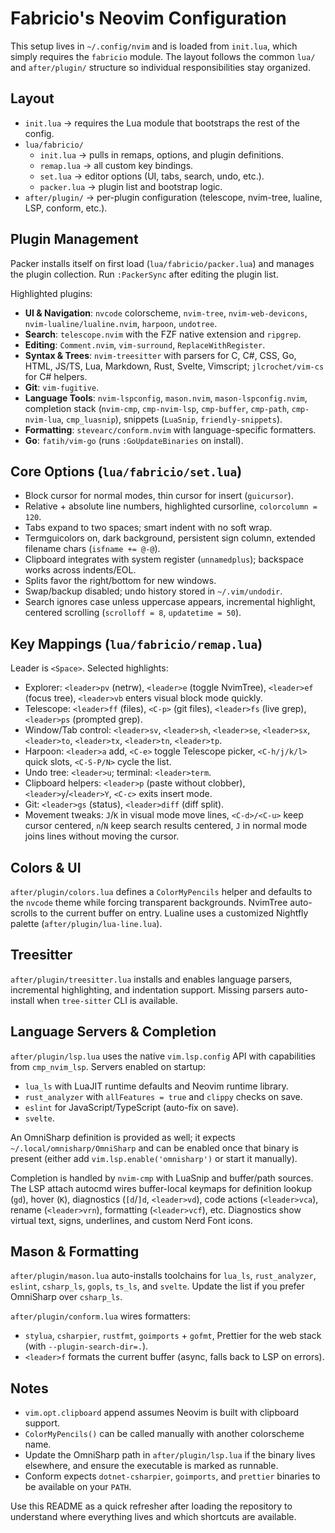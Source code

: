 # Fabricio's Neovim Configuration

This setup lives in `~/.config/nvim` and is loaded from `init.lua`, which simply requires the `fabricio` module. The layout follows the common `lua/` and `after/plugin/` structure so individual responsibilities stay organized.

## Layout

- `init.lua` → requires the Lua module that bootstraps the rest of the config.
- `lua/fabricio/`
  - `init.lua` → pulls in remaps, options, and plugin definitions.
  - `remap.lua` → all custom key bindings.
  - `set.lua` → editor options (UI, tabs, search, undo, etc.).
  - `packer.lua` → plugin list and bootstrap logic.
- `after/plugin/` → per-plugin configuration (telescope, nvim-tree, lualine, LSP, conform, etc.).

## Plugin Management

Packer installs itself on first load (`lua/fabricio/packer.lua`) and manages the plugin collection. Run `:PackerSync` after editing the plugin list.

Highlighted plugins:

- **UI & Navigation**: `nvcode` colorscheme, `nvim-tree`, `nvim-web-devicons`, `nvim-lualine/lualine.nvim`, `harpoon`, `undotree`.
- **Search**: `telescope.nvim` with the FZF native extension and `ripgrep`.
- **Editing**: `Comment.nvim`, `vim-surround`, `ReplaceWithRegister`.
- **Syntax & Trees**: `nvim-treesitter` with parsers for C, C#, CSS, Go, HTML, JS/TS, Lua, Markdown, Rust, Svelte, Vimscript; `jlcrochet/vim-cs` for C# helpers.
- **Git**: `vim-fugitive`.
- **Language Tools**: `nvim-lspconfig`, `mason.nvim`, `mason-lspconfig.nvim`, completion stack (`nvim-cmp`, `cmp-nvim-lsp`, `cmp-buffer`, `cmp-path`, `cmp-nvim-lua`, `cmp_luasnip`), snippets (`LuaSnip`, `friendly-snippets`).
- **Formatting**: `stevearc/conform.nvim` with language-specific formatters.
- **Go**: `fatih/vim-go` (runs `:GoUpdateBinaries` on install).

## Core Options (`lua/fabricio/set.lua`)

- Block cursor for normal modes, thin cursor for insert (`guicursor`).
- Relative + absolute line numbers, highlighted cursorline, `colorcolumn = 120`.
- Tabs expand to two spaces; smart indent with no soft wrap.
- Termguicolors on, dark background, persistent sign column, extended filename chars (`isfname += @-@`).
- Clipboard integrates with system register (`unnamedplus`); backspace works across indents/EOL.
- Splits favor the right/bottom for new windows.
- Swap/backup disabled; undo history stored in `~/.vim/undodir`.
- Search ignores case unless uppercase appears, incremental highlight, centered scrolling (`scrolloff = 8`, `updatetime = 50`).

## Key Mappings (`lua/fabricio/remap.lua`)

Leader is `<Space>`. Selected highlights:

- Explorer: `<leader>pv` (netrw), `<leader>e` (toggle NvimTree), `<leader>ef` (focus tree), `<leader>vb` enters visual block mode quickly.
- Telescope: `<leader>ff` (files), `<C-p>` (git files), `<leader>fs` (live grep), `<leader>ps` (prompted grep).
- Window/Tab control: `<leader>sv`, `<leader>sh`, `<leader>se`, `<leader>sx`, `<leader>to`, `<leader>tx`, `<leader>tn`, `<leader>tp`.
- Harpoon: `<leader>a` add, `<C-e>` toggle Telescope picker, `<C-h/j/k/l>` quick slots, `<C-S-P/N>` cycle the list.
- Undo tree: `<leader>u`; terminal: `<leader>term`.
- Clipboard helpers: `<leader>p` (paste without clobber), `<leader>y`/`<leader>Y`, `<C-c>` exits insert mode.
- Git: `<leader>gs` (status), `<leader>diff` (diff split).
- Movement tweaks: `J`/`K` in visual mode move lines, `<C-d>/<C-u>` keep cursor centered, `n`/`N` keep search results centered, `J` in normal mode joins lines without moving the cursor.

## Colors & UI

`after/plugin/colors.lua` defines a `ColorMyPencils` helper and defaults to the `nvcode` theme while forcing transparent backgrounds. NvimTree auto-scrolls to the current buffer on entry. Lualine uses a customized Nightfly palette (`after/plugin/lua-line.lua`).

## Treesitter

`after/plugin/treesitter.lua` installs and enables language parsers, incremental highlighting, and indentation support. Missing parsers auto-install when `tree-sitter` CLI is available.

## Language Servers & Completion

`after/plugin/lsp.lua` uses the native `vim.lsp.config` API with capabilities from `cmp_nvim_lsp`. Servers enabled on startup:

- `lua_ls` with LuaJIT runtime defaults and Neovim runtime library.
- `rust_analyzer` with `allFeatures = true` and `clippy` checks on save.
- `eslint` for JavaScript/TypeScript (auto-fix on save).
- `svelte`.

An OmniSharp definition is provided as well; it expects `~/.local/omnisharp/OmniSharp` and can be enabled once that binary is present (either add `vim.lsp.enable('omnisharp')` or start it manually).

Completion is handled by `nvim-cmp` with LuaSnip and buffer/path sources. The LSP attach autocmd wires buffer-local keymaps for definition lookup (`gd`), hover (`K`), diagnostics (`[d`/`]d`, `<leader>vd`), code actions (`<leader>vca`), rename (`<leader>vrn`), formatting (`<leader>vcf`), etc. Diagnostics show virtual text, signs, underlines, and custom Nerd Font icons.

## Mason & Formatting

`after/plugin/mason.lua` auto-installs toolchains for `lua_ls`, `rust_analyzer`, `eslint`, `csharp_ls`, `gopls`, `ts_ls`, and `svelte`. Update the list if you prefer OmniSharp over `csharp_ls`.

`after/plugin/conform.lua` wires formatters:

- `stylua`, `csharpier`, `rustfmt`, `goimports` + `gofmt`, Prettier for the web stack (with `--plugin-search-dir=.`).
- `<leader>f` formats the current buffer (async, falls back to LSP on errors).

## Notes

- `vim.opt.clipboard` append assumes Neovim is built with clipboard support.
- `ColorMyPencils()` can be called manually with another colorscheme name.
- Update the OmniSharp path in `after/plugin/lsp.lua` if the binary lives elsewhere, and ensure the executable is marked as runnable.
- Conform expects `dotnet-csharpier`, `goimports`, and `prettier` binaries to be available on your `PATH`.

Use this README as a quick refresher after loading the repository to understand where everything lives and which shortcuts are available.
